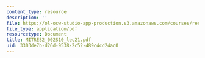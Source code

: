 ```yaml
---
content_type: resource
description: ''
file: https://ol-ocw-studio-app-production.s3.amazonaws.com/courses/res-2-002-finite-element-procedures-for-solids-and-structures-spring-2010/3303de7bd26d95382c52489c4cd24ac0_MITRES2_002S10_lec21.pdf
file_type: application/pdf
resourcetype: Document
title: MITRES2_002S10_lec21.pdf
uid: 3303de7b-d26d-9538-2c52-489c4cd24ac0
---
```


